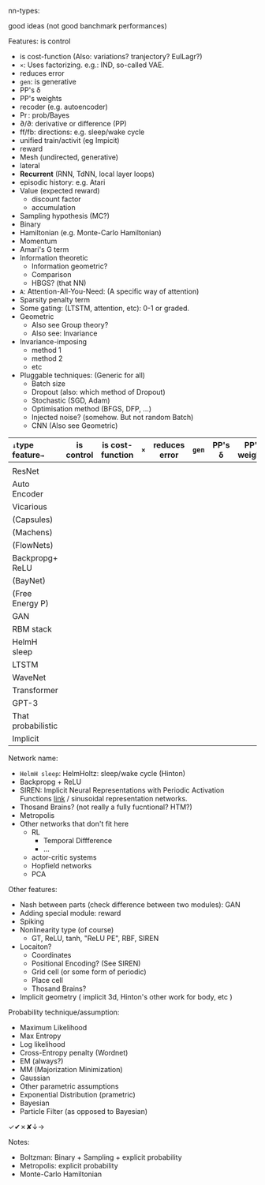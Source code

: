 nn-types:

good ideas (not good banchmark performances)


Features:
is control
* is cost-function (Also: variations? tranjectory? EulLagr?)
* `×`: Uses factorizing. e.g.: IND, so-called VAE.
* reduces error
* `gen`: is generative
* PP's δ
* PP's weights
* recoder (e.g. autoencoder)
* $\Pr$: prob/Bayes
* $\partial/\partial$: derivative or difference (PP)
* ff/fb: directions: e.g. sleep/wake cycle
* unified train/activit (eg Impicit)
* reward
* Mesh (undirected, generative)
* lateral
* **Recurrent** (RNN, TdNN, local layer loops)
* episodic history: e.g. Atari
* Value (expected reward)
   * discount factor
   * accumulation
* Sampling hypothesis (MC?)
* Binary
* Hamiltonian (e.g. Monte-Carlo Hamiltonian)
* Momentum
* Amari's G term
* Information theoretic
   * Information geometric?
   * Comparison
   * HBGS? (that NN)
* `A`: Attention-All-You-Need: (A specific way of attention)
* Sparsity penalty term
* Some gating: (LTSTM, attention, etc): 0-1 or graded.
* Geometric
   * Also see Group theory?
   * Also see: Invariance
* Invariance-imposing
    * method 1
    * method 2
    * etc
* Pluggable techniques: (Generic for all)
   * Batch size
   * Dropout (also: which method of Dropout)
   * Stochastic (SGD, Adam)
   * Optimisation method (BFGS, DFP, ...)
   * Injected noise? (somehow. But not random Batch)
   * CNN (Also see Geometric)


|`↓`type feature`→`| is control | is cost-function | `×` | reduces error | `gen` | PP's δ | PP's weights | recoder | $\Pr$|$\partial/\partial$ | ff/fb |
|:--------------------|----|-----|-----|----|----|----|----|----|----|----|----|
|                     |    |     |     |    |    |    |    |    |    |    |    |
| ResNet              |    |     |     |    |    |    |    |    |    |    |    |
| Auto Encoder        |    |     |     |    |    |    |    |    |    |    |    |
| Vicarious           |    |     |     |    |    |    |    |    |    |    |    |
| (Capsules)          |    |     |     |    |    |    |    |    |    |    |    |
| (Machens)           |    |     |     |    |    |    |    |    |    |    |    |
| (FlowNets)          |    |     |     |    |    |    |    |    |    |    |    |
| Backpropg+<br/>ReLU |    |     |     |    |    |    |    |    |    |    |    |
| (BayNet)            |    |     |     |    |    |    |    |    |    |    |    |
| (Free Energy P)     |    |     |     |    |    |    |    |    |    |    |    |
| GAN                 |    |     |     |    |    |    |    |    |    |    |    |
| RBM stack           |    |     |     |    |    |    |    |    |    |    |    |
| HelmH sleep         |    |     |     |    |    |    |    |    |    |    |    |
| LTSTM               |    |     |     |    |    |    |    |    |    |    |    |
| WaveNet             |    |     |     |    |    |    |    |    |    |    |    |
| Transformer         |    |     |     |    |    |    |    |    |    |    |    |
| GPT-3               |    |     |     |    |    |    |    |    |    |    |    |
| That probabilistic  |    |     |     |    |    |    |    |    |    |    |    |
| Implicit            |    |     |     |    |    |    |    |    |    |    |    |

Network name:
* `HelmH sleep`: HelmHoltz: sleep/wake cycle (Hinton)
* Backpropg + ReLU
* SIREN: Implicit Neural Representations with Periodic Activation Functions [link](https://www.vincentsitzmann.com/siren/) / sinusoidal representation networks.
* Thosand Brains? (not really a fully fucntional? HTM?)
* Metropolis
* Other networks that don't fit here
    * RL
        * Temporal Diffference
        * ...
    * actor-critic systems
    * Hopfield networks
    * PCA

Other features:
* Nash between parts (check difference between two modules): GAN
* Adding special module: reward
* Spiking
* Nonlinearity type (of course)
    * GT, ReLU, tanh, "ReLU PE", RBF, SIREN
* Locaiton?
   * Coordinates
   * Positional Encoding? (See SIREN)
   * Grid cell (or some form of periodic)
   * Place cell
   * Thosand Brains?
* Implicit geometry ( implicit 3d, Hinton's other work for body, etc )

Probability technique/assumption:
* Maximum Likelihood
* Max Entropy
* Log likelihood
* Cross-Entropy penalty (Wordnet)
* EM (always?)
* MM (Majorization Minimization)
* Gaussian
* Other parametric assumptions
* Exponential Distribution (prametric)
* Bayesian
* Particle Filter (as opposed to Bayesian)


✓✔︎✗✘↓→

Notes:
* Boltzman: Binary + Sampling + explicit probability
* Metropolis:  explicit probability
* Monte-Carlo Hamiltonian
